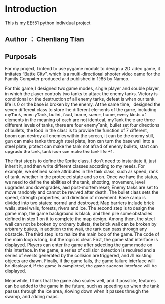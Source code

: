 # Introduction
This is my EE551 python individual project 

## Author ： Chenliang Tian

## Purposals
  For my project, I intend to use pygame module to design a 2D video game, it imitates “Battle City”, which is a multi-directional 
shooter video game for the Family Computer produced and published in 1985 by Namco.

  For this game, I designed two game modes, single player and double player, in which the player controls two tanks to attack the 
enemy tanks. Victory is conditional on the destruction of all enemy tanks, defeat is when our tank life is 0 or the base is broken by 
the enemy. At the same time, I designed the seven different class to store the different elements of the game, including myTank, enemyTank, bullet, food, home, scene, home, every kinds of elements in the meaning of each are not identical, myTank there are three different levels of tanks, there are four enemyTank, bullet set four directions of bullets, the food in the class is to provide the function of 7 different, boom can destroy all enemies within the screen, it can be the enemy still, gun can make tanks through steel plate, Iron can turn the base wall into a steel plate, protect can make the tank not afraid of enemy bullets, start can upgrade the tank, tank icon can make the tank life +1.

  The first step is to define the Sprite class. I don't need to instantiate it, just inherit it, and then write different classes
according to my needs. For example, we defined some attributes in the tank class, such as speed, rank of tank, whether in the protected 
state and so on. Once we have the status, we need to define the abilities of the tank, shooting, movement, level upgrades and downgrades, 
and post-mortem reset; Enemy tanks are set to move randomly and cannot be revived after death. The bullet class sets the speed, strength 
properties, and direction of movement. Base camp is divided into two states: normal and destroyed; Map barriers include brick walls, steel walls, forests, rivers and ice. The second step is to design the game map, the game background is black, and then pile some obstacles 
defined in step 1 on it to complete the map design. Among them, the steel wall can not be broken by ordinary bullets, the brick wall can 
be broken by arbitrary bullets, in addition to the wall, the tank can pass through any obstacle. The third step is to realize the main 
loop of the game. The code of the main loop is long, but the logic is clear. First, the game start interface is displayed. Players can 
enter the game after selecting the game mode on this interface. In the game, a series of collision detection is required and a series of 
events generated by the collision are triggered, and all existing objects are drawn. Finally, if the game fails, the game failure 
interface will be displayed; if the game is completed, the game success interface will be displayed.

  Meanwhile,  I think that the game also scales well, and if possible, features can be added to the game in the future, such as 
speeding up when the tank passes through the ice area, slowing down when it passes through the swamp, and adding maps.
